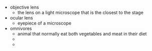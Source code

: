 - objective lens
	- the lens on a light microscope that is the closest to the stage
- ocular lens
	- eyepiece of a microscope
- omnivores
	- animal that normally eat both vegetables and meat in their diet
	-
	-